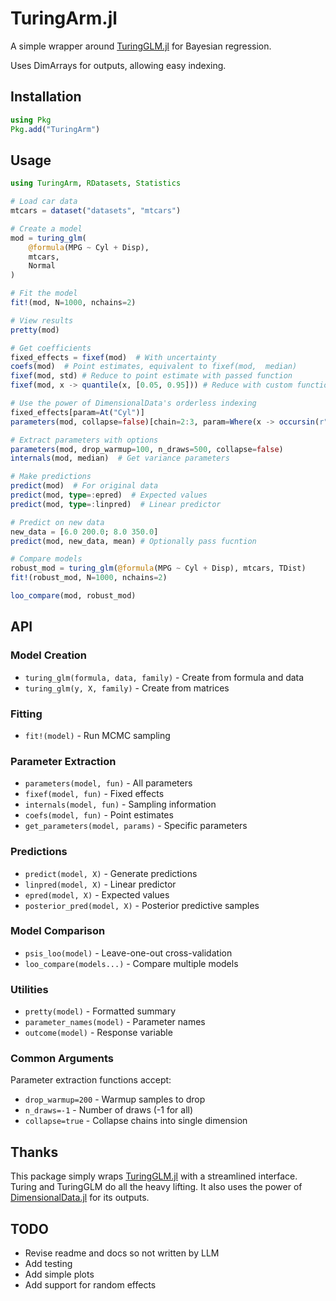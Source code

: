 
# TuringArm.jl

A simple wrapper around [TuringGLM.jl](https://turinglang.org/TuringGLM.jl/stable/) for Bayesian regression.

Uses DimArrays for outputs, allowing easy indexing.

## Installation

```julia
using Pkg
Pkg.add("TuringArm")
```

## Usage

```julia
using TuringArm, RDatasets, Statistics

# Load car data
mtcars = dataset("datasets", "mtcars")

# Create a model
mod = turing_glm(
    @formula(MPG ~ Cyl + Disp),
    mtcars,
    Normal
)

# Fit the model
fit!(mod, N=1000, nchains=2)

# View results
pretty(mod)

# Get coefficients
fixed_effects = fixef(mod)  # With uncertainty
coefs(mod)  # Point estimates, equivalent to fixef(mod,  median)
fixef(mod, std) # Reduce to point estimate with passed function
fixef(mod, x -> quantile(x, [0.05, 0.95])) # Reduce with custom function

# Use the power of DimensionalData's orderless indexing
fixed_effects[param=At("Cyl")]
parameters(mod, collapse=false)[chain=2:3, param=Where(x -> occursin(r"yl", x))]

# Extract parameters with options
parameters(mod, drop_warmup=100, n_draws=500, collapse=false)
internals(mod, median)  # Get variance parameters

# Make predictions
predict(mod)  # For original data
predict(mod, type=:epred)  # Expected values
predict(mod, type=:linpred)  # Linear predictor

# Predict on new data
new_data = [6.0 200.0; 8.0 350.0]
predict(mod, new_data, mean) # Optionally pass fucntion

# Compare models
robust_mod = turing_glm(@formula(MPG ~ Cyl + Disp), mtcars, TDist)
fit!(robust_mod, N=1000, nchains=2)

loo_compare(mod, robust_mod)
```

## API

### Model Creation
* `turing_glm(formula, data, family)` - Create from formula and data
* `turing_glm(y, X, family)` - Create from matrices

### Fitting
* `fit!(model)` - Run MCMC sampling

### Parameter Extraction
* `parameters(model, fun)` - All parameters
* `fixef(model, fun)` - Fixed effects  
* `internals(model, fun)` - Sampling information 
* `coefs(model, fun)` - Point estimates
* `get_parameters(model, params)` - Specific parameters

### Predictions
* `predict(model, X)` - Generate predictions
* `linpred(model, X)` - Linear predictor
* `epred(model, X)` - Expected values
* `posterior_pred(model, X)` - Posterior predictive samples

### Model Comparison
* `psis_loo(model)` - Leave-one-out cross-validation
* `loo_compare(models...)` - Compare multiple models

### Utilities
* `pretty(model)` - Formatted summary
* `parameter_names(model)` - Parameter names
* `outcome(model)` - Response variable

### Common Arguments

Parameter extraction functions accept:

* `drop_warmup=200` - Warmup samples to drop
* `n_draws=-1` - Number of draws (-1 for all)
* `collapse=true` - Collapse chains into single dimension

## Thanks

This package simply wraps [TuringGLM.jl](https://turinglang.org/TuringGLM.jl/stable/) with a streamlined interface. Turing and TuringGLM do all the heavy lifting. It also uses the power of [DimensionalData.jl](https://rafaqz.github.io/DimensionalData.jl/stable/) for its outputs.

## TODO

* Revise readme and docs so not written by LLM
* Add testing
* Add simple plots
* Add support for random effects
